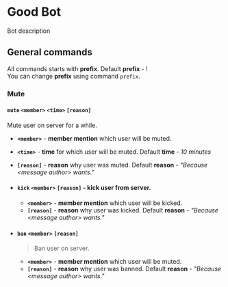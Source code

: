 # Good Bot
Bot description


## General commands
All commands starts with **prefix**. Default **prefix** - !  
You can change **prefix** using command `prefix`.

### Mute
#### `mute` `<member>` `<time>` `[reason]`
Mute user on server for a while.  
- **`<member>`** - **member mention** which user will be muted.  
- **`<time>`** - **time** for which user will be muted. Default **time** - *10 minutes*  
- **`[reason]`** - **reason** why user was muted. Default **reason** - *"Because \<message author\> wants."*

- #### `kick` `<member>` `[reason]` - kick user from server.  
	- **`<member>`** - **member mention** which user will be kicked.  
	- **`[reason]`** - **reason** why user was kicked. Default **reason** - *"Because \<message author\> wants."*

- #### `ban` `<member>` `[reason]`
	> Ban user on server.  
    - **`<member>`** - **member mention** which user will be muted.  
	- **`[reason]`** - **reason** why user was banned. Default **reason** - *"Because \<message author\> wants."*
